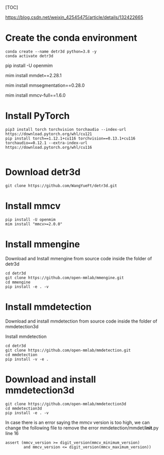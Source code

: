 [TOC] 

https://blog.csdn.net/weixin_42545475/article/details/132422665
# Create the conda environment
```
conda create --name detr3d python=3.8 -y
conda activate detr3d
```


pip install -U openmim

mim install mmdet==2.28.1

mim install mmsegmentation==0.28.0

mim install mmcv-full==1.6.0




# Install PyTorch
```
pip3 install torch torchvision torchaudio --index-url https://download.pytorch.org/whl/cu121
pip install torch==1.12.1+cu116 torchvision==0.13.1+cu116 torchaudio==0.12.1 --extra-index-url https://download.pytorch.org/whl/cu116


```
# Download detr3d
```
git clone https://github.com/WangYueFt/detr3d.git
```


# Install mmcv

```
pip install -U openmim
mim install "mmcv>=2.0.0"
```

# Install mmengine
Download and Install mmengine from source code inside the folder of detr3d

```
cd detr3d
git clone https://github.com/open-mmlab/mmengine.git
cd mmengine
pip install -e . -v
```
# Install mmdetection
Download and install mmdetection from source code inside the folder of mmdetection3d

Install mmdetection
```
cd detr3d
git clone https://github.com/open-mmlab/mmdetection.git
cd mmdetection
pip install -v -e .
```

# Download and install mmdetection3d
```
git clone https://github.com/open-mmlab/mmdetection3d
cd mmdetection3d
pip install -e . -v
```


In case there is an error saying the mmcv version is too high, we can change the following file to remove the error
mmdetection/mmdet/__init__.py
line 16
```
assert (mmcv_version >= digit_version(mmcv_minimum_version)
        and mmcv_version <= digit_version(mmcv_maximum_version))
```
